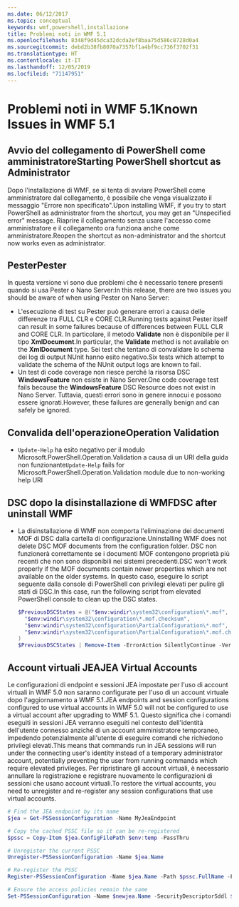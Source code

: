```yaml
---
ms.date: 06/12/2017
ms.topic: conceptual
keywords: wmf,powershell,installazione
title: Problemi noti in WMF 5.1
ms.openlocfilehash: 8348f9d45dca32dcda2ef8baa75d586c8728d0a4
ms.sourcegitcommit: debd2b38fb8070a7357bf1a4bf9cc736f3702f31
ms.translationtype: HT
ms.contentlocale: it-IT
ms.lasthandoff: 12/05/2019
ms.locfileid: "71147951"
---
```

# <a name="known-issues-in-wmf-51"></a><span data-ttu-id="34867-103">Problemi noti in WMF 5.1</span><span class="sxs-lookup"><span data-stu-id="34867-103">Known Issues in WMF 5.1</span></span>

## <a name="starting-powershell-shortcut-as-administrator"></a><span data-ttu-id="34867-104">Avvio del collegamento di PowerShell come amministratore</span><span class="sxs-lookup"><span data-stu-id="34867-104">Starting PowerShell shortcut as Administrator</span></span>

<span data-ttu-id="34867-105">Dopo l'installazione di WMF, se si tenta di avviare PowerShell come amministratore dal collegamento, è possibile che venga visualizzato il messaggio "Errore non specificato".</span><span class="sxs-lookup"><span data-stu-id="34867-105">Upon installing WMF, if you try to start PowerShell as administrator from the shortcut, you may get an "Unspecified error" message.</span></span> <span data-ttu-id="34867-106">Riaprire il collegamento senza usare l'accesso come amministratore e il collegamento ora funziona anche come amministratore.</span><span class="sxs-lookup"><span data-stu-id="34867-106">Reopen the shortcut as non-administrator and the shortcut now works even as administrator.</span></span>

## <a name="pester"></a><span data-ttu-id="34867-107">Pester</span><span class="sxs-lookup"><span data-stu-id="34867-107">Pester</span></span>

<span data-ttu-id="34867-108">In questa versione vi sono due problemi che è necessario tenere presenti quando si usa Pester o Nano Server:</span><span class="sxs-lookup"><span data-stu-id="34867-108">In this release, there are two issues you should be aware of when using Pester on Nano Server:</span></span>

- <span data-ttu-id="34867-109">L'esecuzione di test su Pester può generare errori a causa delle differenze tra FULL CLR e CORE CLR.</span><span class="sxs-lookup"><span data-stu-id="34867-109">Running tests against Pester itself can result in some failures because of differences between FULL CLR and CORE CLR.</span></span> <span data-ttu-id="34867-110">In particolare, il metodo **Validate** non è disponibile per il tipo **XmlDocument**.</span><span class="sxs-lookup"><span data-stu-id="34867-110">In particular, the **Validate** method is not available on the **XmlDocument** type.</span></span> <span data-ttu-id="34867-111">Sei test che tentano di convalidare lo schema dei log di output NUnit hanno esito negativo.</span><span class="sxs-lookup"><span data-stu-id="34867-111">Six tests which attempt to validate the schema of the NUnit output logs are known to fail.</span></span>
- <span data-ttu-id="34867-112">Un test di code coverage non riesce perché la risorsa DSC **WindowsFeature** non esiste in Nano Server.</span><span class="sxs-lookup"><span data-stu-id="34867-112">One code coverage test fails because the **WindowsFeature** DSC Resource does not exist in Nano Server.</span></span> <span data-ttu-id="34867-113">Tuttavia, questi errori sono in genere innocui e possono essere ignorati.</span><span class="sxs-lookup"><span data-stu-id="34867-113">However, these failures are generally benign and can safely be ignored.</span></span>

## <a name="operation-validation"></a><span data-ttu-id="34867-114">Convalida dell'operazione</span><span class="sxs-lookup"><span data-stu-id="34867-114">Operation Validation</span></span>

- <span data-ttu-id="34867-115">`Update-Help` ha esito negativo per il modulo Microsoft.PowerShell.Operation.Validation a causa di un URI della guida non funzionante</span><span class="sxs-lookup"><span data-stu-id="34867-115">`Update-Help` fails for Microsoft.PowerShell.Operation.Validation module due to non-working help URI</span></span>

## <a name="dsc-after-uninstall-wmf"></a><span data-ttu-id="34867-116">DSC dopo la disinstallazione di WMF</span><span class="sxs-lookup"><span data-stu-id="34867-116">DSC after uninstall WMF</span></span>

- <span data-ttu-id="34867-117">La disinstallazione di WMF non comporta l'eliminazione dei documenti MOF di DSC dalla cartella di configurazione.</span><span class="sxs-lookup"><span data-stu-id="34867-117">Uninstalling WMF does not delete DSC MOF documents from the configuration folder.</span></span> <span data-ttu-id="34867-118">DSC non funzionerà correttamente se i documenti MOF contengono proprietà più recenti che non sono disponibili nei sistemi precedenti.</span><span class="sxs-lookup"><span data-stu-id="34867-118">DSC won't work properly if the MOF documents contain newer properties which are not available on the older systems.</span></span> <span data-ttu-id="34867-119">In questo caso, eseguire lo script seguente dalla console di PowerShell con privilegi elevati per pulire gli stati di DSC.</span><span class="sxs-lookup"><span data-stu-id="34867-119">In this case, run the following script from elevated PowerShell console to clean up the DSC states.</span></span>

  ```powershell
  $PreviousDSCStates = @("$env:windir\system32\configuration\*.mof",
    "$env:windir\system32\configuration\*.mof.checksum",
    "$env:windir\system32\configuration\PartialConfiguration\*.mof",
    "$env:windir\system32\configuration\PartialConfiguration\*.mof.checksum"
  )
  $PreviousDSCStates | Remove-Item -ErrorAction SilentlyContinue -Verbose
  ```

## <a name="jea-virtual-accounts"></a><span data-ttu-id="34867-120">Account virtuali JEA</span><span class="sxs-lookup"><span data-stu-id="34867-120">JEA Virtual Accounts</span></span>

<span data-ttu-id="34867-121">Le configurazioni di endpoint e sessioni JEA impostate per l'uso di account virtuali in WMF 5.0 non saranno configurate per l'uso di un account virtuale dopo l'aggiornamento a WMF 5.1.</span><span class="sxs-lookup"><span data-stu-id="34867-121">JEA endpoints and session configurations configured to use virtual accounts in WMF 5.0 will not be configured to use a virtual account after upgrading to WMF 5.1.</span></span> <span data-ttu-id="34867-122">Questo significa che i comandi eseguiti in sessioni JEA verranno eseguiti nel contesto dell'identità dell'utente connesso anziché di un account amministratore temporaneo, impedendo potenzialmente all'utente di eseguire comandi che richiedono privilegi elevati.</span><span class="sxs-lookup"><span data-stu-id="34867-122">This means that commands run in JEA sessions will run under the connecting user's identity instead of a temporary administrator account, potentially preventing the user from running commands which require elevated privileges.</span></span> <span data-ttu-id="34867-123">Per ripristinare gli account virtuali, è necessario annullare la registrazione e registrare nuovamente le configurazioni di sessioni che usano account virtuali.</span><span class="sxs-lookup"><span data-stu-id="34867-123">To restore the virtual accounts, you need to unregister and re-register any session configurations that use virtual accounts.</span></span>

```powershell
# Find the JEA endpoint by its name
$jea = Get-PSSessionConfiguration -Name MyJeaEndpoint

# Copy the cached PSSC file so it can be re-registered
$pssc = Copy-Item $jea.ConfigFilePath $env:temp -PassThru

# Unregister the current PSSC
Unregister-PSSessionConfiguration -Name $jea.Name

# Re-register the PSSC
Register-PSSessionConfiguration -Name $jea.Name -Path $pssc.FullName -Force

# Ensure the access policies remain the same
Set-PSSessionConfiguration -Name $newjea.Name -SecurityDescriptorSddl $jea.SecurityDescriptorSddl
```